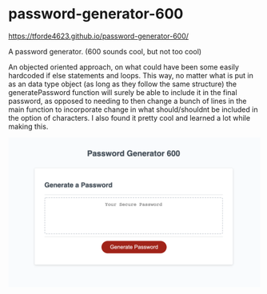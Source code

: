 # password-generator-600
https://tforde4623.github.io/password-generator-600/


A password generator. (600 sounds cool, but not too cool)


An objected oriented approach, on what could have been some easily hardcoded if else statements and loops. This way, no matter what is put in as an data type object (as long as they follow the same structure) the generatePassword function will surely be able to include it in the final password, as opposed to needing to then change a bunch of lines in the main function to incorporate change in what should/shouldnt be included in the option of characters. I also found it pretty cool and learned a lot while making this.

![screenshot of website](/screenshots/websiteSS.png)